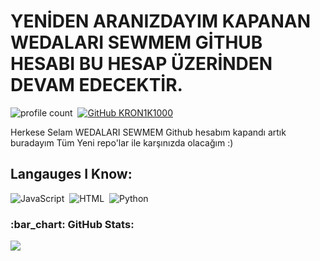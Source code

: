 # YENİDEN ARANIZDAYIM KAPANAN WEDALARI SEWMEM GİTHUB HESABI BU HESAP ÜZERİNDEN DEVAM EDECEKTİR.
![profile count]([https://komarev.com/ghpvc/?username=KRON1K1000&color=8b72ff)&nbsp;
[![GitHub KRON1K1000](https://img.shields.io/github/followers/KRON1K1000?label=follow&style=social)](https://github.com/KRON1K1000)&nbsp;

Herkese Selam WEDALARI SEWMEM Github hesabım kapandı artık buradayım
Tüm Yeni repo'lar ile karşınızda olacağım :)
## Langauges I Know:
![JavaScript](https://img.shields.io/badge/-JavaScript-05122A?style=flat&logo=javascript)&nbsp;
![HTML](https://img.shields.io/badge/-HTML-05122A?style=flat&logo=HTML5)&nbsp;
![Python](https://img.shields.io/badge/-python-05122A?style=flat&logo=python)&nbsp;

<h3 align="left">:bar_chart: GitHub Stats:</h3>
<p align="left">
<img src="https://github-profile-trophy.vercel.app/?username=KRON1K1000&theme=radical" />
</p>
